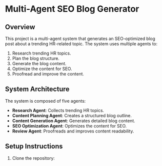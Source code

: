 # Multi-Agent SEO Blog Generator

## Overview
This project is a multi-agent system that generates an SEO-optimized blog post about a trending HR-related topic. The system uses multiple agents to:
1. Research trending HR topics.
2. Plan the blog structure.
3. Generate the blog content.
4. Optimize the content for SEO.
5. Proofread and improve the content.

## System Architecture
The system is composed of five agents:
- **Research Agent**: Collects trending HR topics.
- **Content Planning Agent**: Creates a structured blog outline.
- **Content Generation Agent**: Generates detailed blog content.
- **SEO Optimization Agent**: Optimizes the content for SEO.
- **Review Agent**: Proofreads and improves content readability.

## Setup Instructions

1. Clone the repository:
